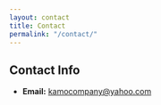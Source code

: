 ```yaml
---
layout: contact
title: Contact
permalink: "/contact/"
---
```


## Contact Info

- **Email:** <a href="mailto:kamocompany@yahoo.come">kamocompany@yahoo.com</a>

